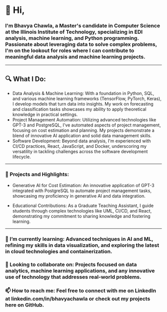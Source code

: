 # 👋 Hi, 
### I'm Bhavya Chawla, a Master's candidate in Computer Science at the Illinois Institute of Technology, specializing in EDI analysis, machine learning, and Python programming. Passionate about leveraging data to solve complex problems, I'm on the lookout for roles where I can contribute to meaningful data analysis and machine learning projects.

---

## 🔍 What I Do:

- Data Analysis & Machine Learning: With a foundation in Python, SQL, and various machine learning frameworks (TensorFlow, PyTorch, Keras), I develop models that turn data into insights. My work on forecasting and classification tasks showcases my ability to apply theoretical knowledge in practical settings.
- Project Management Automation: Utilizing advanced technologies like GPT-3 and PostgreSQL, I've automated aspects of project management, focusing on cost estimation and planning. My projects demonstrate a blend of innovative AI application and solid data management skills.
- Software Development: Beyond data analysis, I'm experienced with CI/CD practices, React, JavaScript, and Docker, underscoring my versatility in tackling challenges across the software development lifecycle.

---

### 🎯 Projects and Highlights:

- Generative AI for Cost Estimation: An innovative application of GPT-3 integrated with PostgreSQL to automate project management tasks, showcasing my proficiency in generative AI and data integration.


- Educational Contributions: As a Graduate Teaching Assistant, I guide students through complex technologies like UML, CI/CD, and React, demonstrating my commitment to sharing knowledge and fostering learning.

---

### 🌱 I’m currently learning: Advanced techniques in AI and ML, refining my skills in data visualization, and exploring the latest in cloud technologies and containerization.

### 💞️ Looking to collaborate on: Projects focused on data analytics, machine learning applications, and any innovative use of technology that addresses real-world problems.

### 📫 How to reach me: Feel free to connect with me on LinkedIn at linkedin.com/in/bhavyachawla or check out my projects here on GitHub.

